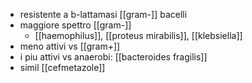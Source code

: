 - resistente a b-lattamasi [[gram-]] bacelli
- maggiore spettro [[gram-]]
	- [[haemophilus]], [[proteus mirabilis]], [[klebsiella]]
- meno attivi vs [[gram+]]
- i piu attivi vs anaerobi: [[bacteroides fragilis]]
- simil [[cefmetazole]]